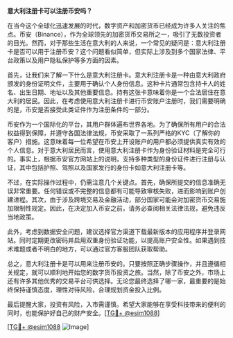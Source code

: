 **意大利注册卡可以注册币安吗？**

在当今这个全球化迅速发展的时代，数字资产和加密货币已经成为许多人关注的焦点。币安（Binance），作为全球领先的加密货币交易所之一，吸引了无数投资者的目光。然而，对于那些生活在意大利的人来说，一个常见的疑问是：意大利注册卡是否可以用于注册币安？这个问题看似简单，但实际上涉及到多个国家法律、平台政策以及用户隐私保护等多方面的因素。

首先，让我们来了解一下什么是意大利注册卡。意大利注册卡是一种由意大利政府颁发的身份证明文件，主要用于确认个人身份信息。这种卡片通常包含持卡人的姓名、出生日期、地址以及其他重要信息。持有这张卡意味着你是一个合法居住在意大利的居民。因此，在考虑使用意大利注册卡进行币安账户注册时，我们需要明确的是，币安是否接受此类证件作为注册条件的一部分。

币安作为一个国际化的平台，其用户群体遍布世界各地。为了确保所有用户的合法权益得到保障，并遵守各国法律法规，币安采取了一系列严格的KYC（了解你的客户）措施。这意味着每一位希望在币安上开设账户的用户都必须提供真实有效的个人信息。对于意大利居民而言，使用意大利注册卡作为身份验证材料是完全可行的。事实上，根据币安官方网站上的说明，支持多种类型的身份证件进行注册与认证，其中包括护照、驾照以及国家发行的身份卡如意大利注册卡等。

不过，在实际操作过程中，仍需注意几个关键点。首先，确保所提交的信息准确无误非常重要。任何错误或不完整的信息都有可能导致审核失败，进而影响到账户创建进程。其次，由于涉及跨境交易及金融活动，部分国家可能会对加密货币交易施加限制性规定。因此，在决定加入币安之前，请务必查阅相关法律法规，避免违反当地政策。

此外，考虑到数据安全问题，建议选择官方渠道下载最新版本的应用程序并登录网站。同时定期更改密码并启用双重身份验证功能，以提高账户安全性。如果遇到技术难题或者不明白的地方，可以通过官方客服团队获取帮助。

总之，意大利注册卡是可以用来注册币安的。只要按照正确步骤操作，并且遵循相关规定，就可以顺利地开始您的数字货币投资之旅。当然，除了币安之外，市场上还有许多其他优秀的交易平台可供选择。无论您最终选择了哪一家，最重要的是始终保持谨慎态度，理性对待风险，合理规划资金投入比例。

最后提醒大家，投资有风险，入市需谨慎。希望大家能够在享受科技带来的便利的同时，也能保护好自己的财产安全。[[TG💪+ @esim1088](https://t.me/s/esim1088)]

[[TG💪+ @esim1088](https://t.me/s/esim1088) ![Image](https://i.postimg.cc/4NQfJmqS/Snipaste-2025-05-13-00-14-12.png)]